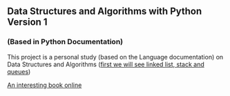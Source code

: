 ## Data Structures and Algorithms with Python Version 1 

### (Based in Python Documentation)

This project is a personal study (based on the Language documentation) on Data Structures and Algorithms ([first we will see linked list, stack and queues](https://docs.python.org/3/tutorial/datastructures.html#using-lists-as-stacks))

[An interesting book online](https://runestone.academy/ns/books/published/pythonds/index.html)
